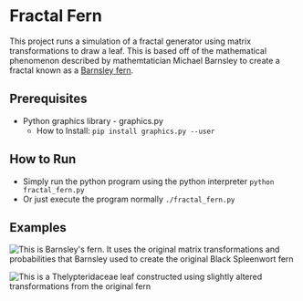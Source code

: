 # Fractal Fern
This project runs a simulation of a fractal generator using matrix transformations to draw a leaf.
This is based off of the mathematical phenomenon described by mathemtatician Michael Barnsley to create a fractal known as a [Barnsley fern](https://en.wikipedia.org/wiki/Barnsley_fern).

## Prerequisites
* Python graphics library - graphics.py
  * How to Install:
  ```pip install graphics.py --user```

## How to Run
* Simply run the python program using the python interpreter
```python fractal_fern.py```
* Or just execute the program normally
```./fractal_fern.py```

## Examples
![This is Barnsley's fern. It uses the original matrix transformations and probabilities that Barnsley used to create the original *Black Spleenwort* fern](https://user-images.githubusercontent.com/24736669/42739237-6d5c4c70-8861-11e8-9f2e-aecbade7fb8d.png)

![This is a Thelypteridaceae leaf constructed using slightly altered transformations from the original fern](https://user-images.githubusercontent.com/24736669/42739238-6d6aed52-8861-11e8-9eb1-a0c21f7a5817.png)
